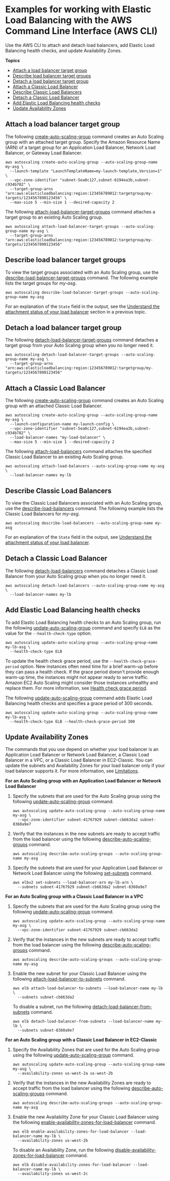 # Examples for working with Elastic Load Balancing with the AWS Command Line Interface \(AWS CLI\)<a name="examples-elastic-load-balancing-aws-cli"></a>

Use the AWS CLI to attach and detach load balancers, add Elastic Load Balancing health checks, and update Availability Zones\.

**Topics**
+ [Attach a load balancer target group](#example-attach-load-balancer-target-group)
+ [Describe load balancer target groups](#example-describe-load-balancer-target-groups)
+ [Detach a load balancer target group](#example-detach-load-balancer-target-group)
+ [Attach a Classic Load Balancer](#example-attach-classic-load-balancer)
+ [Describe Classic Load Balancers](#example-describe-load-balancers)
+ [Detach a Classic Load Balancer](#example-detach-classic-load-balancer)
+ [Add Elastic Load Balancing health checks](#example-add-elb-healthcheck)
+ [Update Availability Zones](#example-specify-availability-zones)

## Attach a load balancer target group<a name="example-attach-load-balancer-target-group"></a>

The following [create\-auto\-scaling\-group](https://docs.aws.amazon.com/cli/latest/reference/autoscaling/create-auto-scaling-group.html) command creates an Auto Scaling group with an attached target group\. Specify the Amazon Resource Name \(ARN\) of a target group for an Application Load Balancer, Network Load Balancer, or Gateway Load Balancer\.

```
aws autoscaling create-auto-scaling-group --auto-scaling-group-name my-asg \
  --launch-template "LaunchTemplateName=my-launch-template,Version=1" \
  --vpc-zone-identifier "subnet-5ea0c127,subnet-6194ea3b,subnet-c934b782" \
  --target-group-arns "arn:aws:elasticloadbalancing:region:123456789012:targetgroup/my-targets/1234567890123456" \
  --max-size 5 --min-size 1 --desired-capacity 2
```

The following [attach\-load\-balancer\-target\-groups](https://docs.aws.amazon.com/cli/latest/reference/autoscaling/attach-load-balancer-target-groups.html) command attaches a target group to an existing Auto Scaling group\.

```
aws autoscaling attach-load-balancer-target-groups --auto-scaling-group-name my-asg \
  --target-group-arns "arn:aws:elasticloadbalancing:region:123456789012:targetgroup/my-targets/1234567890123456"
```

## Describe load balancer target groups<a name="example-describe-load-balancer-target-groups"></a>

To view the target groups associated with an Auto Scaling group, use the [describe\-load\-balancer\-target\-groups](https://docs.aws.amazon.com/cli/latest/reference/autoscaling/describe-load-balancer-target-groups.html) command\. The following example lists the target groups for *my\-asg*\. 

```
aws autoscaling describe-load-balancer-target-groups --auto-scaling-group-name my-asg
```

For an explanation of the `State` field in the output, see the [Understand the attachment status of your load balancer](load-balancer-status.md) section in a previous topic\.

## Detach a load balancer target group<a name="example-detach-load-balancer-target-group"></a>

The following [detach\-load\-balancer\-target\-groups](https://docs.aws.amazon.com/cli/latest/reference/autoscaling/detach-load-balancer-target-groups.html) command detaches a target group from your Auto Scaling group when you no longer need it\. 

```
aws autoscaling detach-load-balancer-target-groups --auto-scaling-group-name my-asg \
  --target-group-arns "arn:aws:elasticloadbalancing:region:123456789012:targetgroup/my-targets/1234567890123456"
```

## Attach a Classic Load Balancer<a name="example-attach-classic-load-balancer"></a>

The following [create\-auto\-scaling\-group](https://docs.aws.amazon.com/cli/latest/reference/autoscaling/create-auto-scaling-group.html) command creates an Auto Scaling group with an attached Classic Load Balancer\.

```
aws autoscaling create-auto-scaling-group --auto-scaling-group-name my-asg \
  --launch-configuration-name my-launch-config \
  --vpc-zone-identifier "subnet-5ea0c127,subnet-6194ea3b,subnet-c934b782" \
  --load-balancer-names "my-load-balancer" \
  --max-size 5 --min-size 1 --desired-capacity 2
```

The following [attach\-load\-balancers](https://docs.aws.amazon.com/cli/latest/reference/autoscaling/attach-load-balancers.html) command attaches the specified Classic Load Balancer to an existing Auto Scaling group\.

```
aws autoscaling attach-load-balancers --auto-scaling-group-name my-asg \
  --load-balancer-names my-lb
```

## Describe Classic Load Balancers<a name="example-describe-load-balancers"></a>

To view the Classic Load Balancers associated with an Auto Scaling group, use the [describe\-load\-balancers](https://docs.aws.amazon.com/cli/latest/reference/autoscaling/describe-load-balancers.html) command\. The following example lists the Classic Load Balancers for *my\-asg*\. 

```
aws autoscaling describe-load-balancers --auto-scaling-group-name my-asg
```

For an explanation of the `State` field in the output, see [Understand the attachment status of your load balancer](load-balancer-status.md)\.

## Detach a Classic Load Balancer<a name="example-detach-classic-load-balancer"></a>

The following [detach\-load\-balancers](https://docs.aws.amazon.com/cli/latest/reference/autoscaling/detach-load-balancers.html) command detaches a Classic Load Balancer from your Auto Scaling group when you no longer need it\.

```
aws autoscaling detach-load-balancers --auto-scaling-group-name my-asg \
  --load-balancer-names my-lb
```

## Add Elastic Load Balancing health checks<a name="example-add-elb-healthcheck"></a>

To add Elastic Load Balancing health checks to an Auto Scaling group, run the following [update\-auto\-scaling\-group](https://docs.aws.amazon.com/cli/latest/reference/autoscaling/update-auto-scaling-group.html) command and specify `ELB` as the value for the `--health-check-type` option\.

```
aws autoscaling update-auto-scaling-group --auto-scaling-group-name my-lb-asg \
  --health-check-type ELB
```

To update the health check grace period, use the `--health-check-grace-period` option\. New instances often need time for a brief warm\-up before they can pass a health check\. If the grace period doesn't provide enough warm\-up time, the instances might not appear ready to serve traffic\. Amazon EC2 Auto Scaling might consider those instances unhealthy and replace them\. For more information, see [Health check grace period](ec2-auto-scaling-health-checks.md#health-check-grace-period)\.

The following [update\-auto\-scaling\-group](https://docs.aws.amazon.com/cli/latest/reference/autoscaling/update-auto-scaling-group.html) command adds Elastic Load Balancing health checks and specifies a grace period of 300 seconds\.

```
aws autoscaling update-auto-scaling-group --auto-scaling-group-name my-lb-asg \
  --health-check-type ELB --health-check-grace-period 300
```

## Update Availability Zones<a name="example-specify-availability-zones"></a>

The commands that you use depend on whether your load balancer is an Application Load Balancer or Network Load Balancer, a Classic Load Balancer in a VPC, or a Classic Load Balancer in EC2\-Classic\. You can update the subnets and Availability Zones for your load balancer only if your load balancer supports it\. For more information, see [Limitations](as-add-availability-zone.md#availability-zone-limitations)\.

**For an Auto Scaling group with an Application Load Balancer or Network Load Balancer**

1. Specify the subnets that are used for the Auto Scaling group using the following [update\-auto\-scaling\-group](https://docs.aws.amazon.com/cli/latest/reference/autoscaling/update-auto-scaling-group.html) command\.

   ```
   aws autoscaling update-auto-scaling-group --auto-scaling-group-name my-asg \
     --vpc-zone-identifier subnet-41767929 subnet-cb663da2 subnet-8360a9e7
   ```

1. Verify that the instances in the new subnets are ready to accept traffic from the load balancer using the following [describe\-auto\-scaling\-groups](https://docs.aws.amazon.com/cli/latest/reference/autoscaling/describe-auto-scaling-groups.html) command\.

   ```
   aws autoscaling describe-auto-scaling-groups --auto-scaling-group-name my-asg
   ```

1. Specify the subnets that are used for your Application Load Balancer or Network Load Balancer using the following [set\-subnets](https://docs.aws.amazon.com/cli/latest/reference/elbv2/set-subnets.html) command\.

   ```
   aws elbv2 set-subnets --load-balancer-arn my-lb-arn \
     --subnets subnet-41767929 subnet-cb663da2 subnet-8360a9e7
   ```

**For an Auto Scaling group with a Classic Load Balancer in a VPC**

1. Specify the subnets that are used for the Auto Scaling group using the following [update\-auto\-scaling\-group](https://docs.aws.amazon.com/cli/latest/reference/autoscaling/update-auto-scaling-group.html) command\.

   ```
   aws autoscaling update-auto-scaling-group --auto-scaling-group-name my-asg \
     --vpc-zone-identifier subnet-41767929 subnet-cb663da2
   ```

1. Verify that the instances in the new subnets are ready to accept traffic from the load balancer using the following [describe\-auto\-scaling\-groups](https://docs.aws.amazon.com/cli/latest/reference/autoscaling/describe-auto-scaling-groups.html) command\.

   ```
   aws autoscaling describe-auto-scaling-groups --auto-scaling-group-name my-asg
   ```

1. Enable the new subnet for your Classic Load Balancer using the following [attach\-load\-balancer\-to\-subnets](https://docs.aws.amazon.com/cli/latest/reference/elb/attach-load-balancer-to-subnets.html) command\.

   ```
   aws elb attach-load-balancer-to-subnets --load-balancer-name my-lb \
     --subnets subnet-cb663da2
   ```

   To disable a subnet, run the following [detach\-load\-balancer\-from\-subnets](https://docs.aws.amazon.com/cli/latest/reference/elb/detach-load-balancer-from-subnets.html) command\.

   ```
   aws elb detach-load-balancer-from-subnets --load-balancer-name my-lb \
     --subnets subnet-8360a9e7
   ```

**For an Auto Scaling group with a Classic Load Balancer in EC2\-Classic**

1. Specify the Availability Zones that are used for the Auto Scaling group using the following [update\-auto\-scaling\-group](https://docs.aws.amazon.com/cli/latest/reference/autoscaling/update-auto-scaling-group.html) command\.

   ```
   aws autoscaling update-auto-scaling-group --auto-scaling-group-name my-asg \
     --availability-zones us-west-2a us-west-2b
   ```

1. Verify that the instances in the new Availability Zones are ready to accept traffic from the load balancer using the following [describe\-auto\-scaling\-groups](https://docs.aws.amazon.com/cli/latest/reference/autoscaling/describe-auto-scaling-groups.html) command\.

   ```
   aws autoscaling describe-auto-scaling-groups --auto-scaling-group-name my-asg
   ```

1. Enable the new Availability Zone for your Classic Load Balancer using the following [enable\-availability\-zones\-for\-load\-balancer](https://docs.aws.amazon.com/cli/latest/reference/elb/enable-availability-zones-for-load-balancer.html) command\.

   ```
   aws elb enable-availability-zones-for-load-balancer --load-balancer-name my-lb \
     --availability-zones us-west-2b
   ```

   To disable an Availability Zone, run the following [disable\-availability\-zones\-for\-load\-balancer](https://docs.aws.amazon.com/cli/latest/reference/elb/disable-availability-zones-for-load-balancer.html) command\.

   ```
   aws elb disable-availability-zones-for-load-balancer --load-balancer-name my-lb \
     --availability-zones us-west-2c
   ```